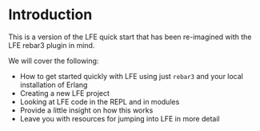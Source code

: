 # Introduction

This is a version of the LFE quick start that has been re-imagined with
the LFE rebar3 plugin in mind.

We will cover the following:

* How to get started quickly with LFE using just `rebar3` and your local
  installation of Erlang
* Creating a new LFE project
* Looking at LFE code in the REPL and in modules
* Provide a little insight on how this works
* Leave you with resources for jumping into LFE in more detail
